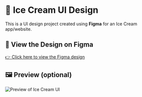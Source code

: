# 🍦 Ice Cream UI Design

This is a UI design project created using **Figma** for an Ice Cream app/website.

## 🔗 View the Design on Figma

[👉 Click here to view the Figma design](https://www.figma.com/design/oEU96BZlwR15bVeXSeJlLa/Ice-Cream?node-id=0-1&t=5Nyt19eGe08WqsbM-1)

## 🖼️ Preview (optional)

![Preview of Ice Cream UI](preview.png)
